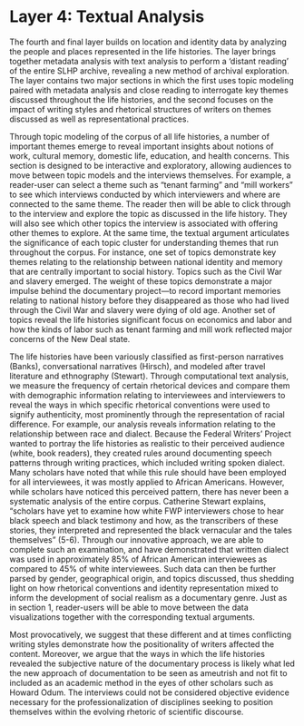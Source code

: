 # Layer 4: Textual Analysis

The fourth and final layer builds on location and identity data by analyzing the people and places represented in the life histories. The layer brings together metadata analysis with text analysis to perform a ‘distant reading’ of the entire SLHP archive, revealing a new method of archival exploration. The layer contains two major sections in which the first uses topic modeling paired with metadata analysis and close reading to interrogate key themes discussed throughout the life histories, and the second focuses on the impact of writing styles and rhetorical structures of writers on themes discussed as well as representational practices.

Through topic modeling of the corpus of all life histories, a number of important themes emerge to reveal important insights about notions of work, cultural memory, domestic life, education, and health concerns. This section is designed to be interactive and exploratory, allowing audiences to move between topic models and the interviews themselves. For example, a reader-user can select a theme such as “tenant farming” and “mill workers” to see which interviews conducted by which interviewers and where are connected to the same theme. The reader then will be able to click through to the interview and explore the topic as discussed in the life history. They will also see which other topics the interview is associated with offering other themes to explore. At the same time, the textual argument articulates the significance of each topic cluster for understanding themes that run throughout the corpus. For instance, one set of topics demonstrate key themes relating to the relationship between national identity and memory that are centrally important to social history. Topics such as the Civil War and slavery emerged. The weight of these topics demonstrate a major impulse behind the documentary project—to record important memories relating to national history before they disappeared as those who had lived through the Civil War and slavery were dying of old age. Another set of topics reveal the life histories significant focus on economics and labor and how the kinds of labor such as tenant farming and mill work reflected major concerns of the New Deal state.

The life histories have been variously classified as first-person narratives (Banks), conversational narratives (Hirsch), and modeled after travel literature and ethnography (Stewart). Through computational text analysis, we measure the frequency of certain rhetorical devices and compare them with demographic information relating to interviewees and interviewers to reveal the ways in which specific rhetorical conventions were used to signify authenticity, most prominently through the representation of racial difference. For example, our analysis reveals information relating to the relationship between race and dialect. Because the Federal Writers’ Project wanted to portray the life histories as realistic to their perceived audience (white, book readers), they created rules around documenting speech patterns through writing practices, which included writing spoken dialect. Many scholars have noted that while this rule should have been employed for all interviewees, it was mostly applied to African Americans. However, while scholars have noticed this perceived pattern, there has never been a systematic analysis of the entire corpus. Catherine Stewart explains, “scholars have yet to examine how white FWP interviewers chose to hear black speech and black testimony and how, as the transcribers of these stories, they interpreted and represented the black vernacular and the tales themselves” (5-6). Through our innovative approach, we are able to complete such an examination, and have demonstrated that written dialect was used in approximately 85% of African American interviewees as compared to 45% of white interviewees. Such data can then be further parsed by gender, geographical origin, and topics discussed, thus shedding light on how rhetorical conventions and identity representation mixed to inform the development of social realism as a documentary genre. Just as in section 1, reader-users will be able to move between the data visualizations together with the corresponding textual arguments.

Most provocatively, we suggest that these different and at times conflicting writing styles demonstrate how the positionality of writers affected the content. Moreover, we argue that the ways in which the life histories revealed the subjective nature of the documentary process is likely what led the new approach of documentation to be seen as ameutrish and not fit to included as an academic method in the eyes of other scholars such as Howard Odum. The interviews could not be considered objective evidence necessary for the professionalization of disciplines seeking to position themselves within the evolving rhetoric of scientific discourse.
